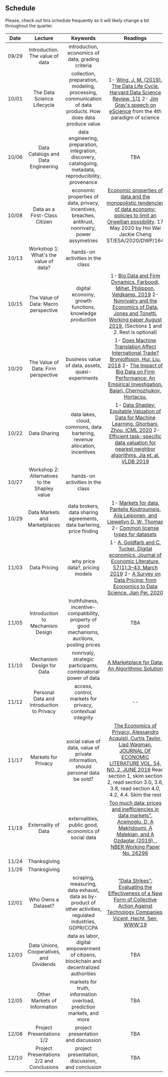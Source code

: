 ## Schedule

Please, check out this schedule frequently as it will likely change a bit throughout the quarter.


|  Date |  Lecture |  Keywords  |  Readings |
|:----:|:----:|:------:|:----:|
| 09/29 | Introduction. The value of data |  introduction, economics of data, grading criteria |   |
| 10/01 | The Data Science Lifecycle | collection, preparation, modeling, processing, communication of data products. How does data produce value | 1- [Wing, J. M. (2019). The Data Life Cycle. Harvard Data Science Review, 1(1]( https://doi.org/10.1162/99608f92.e26845b4) 2- [Jim Gray's speech on eScience](http://itre.cis.upenn.edu/myl/JimGrayOnE-Science.pdf) from the 4th paradigm of science |
| 10/06 | Data Catalogs and Data Engineering | data engineering, preparation, integration, discovery, cataloguing, metadata, reproducibility, provenance | TBA |
| 10/08 | Data as a First-Class Citizen | economic properties of data, privacy, incentives, breaches, antitrust, nonrivalry, power assymetries | [Economic properties of data and the monopolistic tendencies of data economy: policies to limit an Orwellian possibility](https://www.un.org/development/desa/publications/working-paper/wp164). 17 May 2020 by Hoi Wai Jackie Cheng ST/ESA/2020/DWP/164 |
| 10/13 | Workshop 1: What's the value of data? | hands-on activities in the class |  |
| 10/15 | The Value of Data: Macro perspective | digital economy, growth functions, knowledge production | 1- [Big Data and Firm Dynamics. Farboodi, Mihet, Philippon, Veldkamp. 2019](https://www0.gsb.columbia.edu/faculty/lveldkamp/papers/BigDataPnP_manuscript_Veldkamp.pdf) 2- [Nonrivalry and the Economics of Data. Jones and Tonetti. Working paper August 2019.](https://www.gsb.stanford.edu/faculty-research/working-papers/nonrivalry-economics-data) (Sections 1 and 2. Rest is optional) |
| 10/20 | The Value of Data: Firm perspective | business value of data, assets, quasi-experiments | 1- [Does Machine Translation Affect International Trade? Brynjolfsson, Hui, Liu, 2018](http://ide.mit.edu/sites/default/files/publications/Machine_Translation_NBER.pdf) 2- [The Impact of Big Data on Firm Performance: An Empirical Investigation. Bajari, Chernozhukov, Hortacsu.](https://www.google.com/url?sa=t&rct=j&q=&esrc=s&source=web&cd=&ved=2ahUKEwj2k-HxyLHsAhWKX80KHZYNCbAQFjAAegQIBRAC&url=https%3A%2F%2Fwww.aeaweb.org%2Fconference%2F2019%2Fpreliminary%2Fpaper%2FATH33ari&usg=AOvVaw2VpUEzpn0_Sia3728ro8iB)|
| 10/22 | Data Sharing | data lakes, cloud, commons, data bartering, revenue allocation, incentives | 1- [Data Shapley: Equitable Valuation of Data for Machine Learning. Ghorbani, Zhou, ICML 2020](http://proceedings.mlr.press/v97/ghorbani19c/ghorbani19c.pdf) 2- [Efficient task-specific data valuation for nearest neighbor algorithms. Jia et. al. VLDB 2019](https://dl.acm.org/doi/10.14778/3342263.3342637) |
| 10/27 | Workshop 2: Alternatives to the Shapley value | hands-on activities in the class |  |
| 10/29 | Data Markets and Marketplaces | data brokers, data sharing agreements, data bartering, price finding | 1- [Markets for data. Pantelis Koutroumpis, Aija Leiponen, and Llewellyn D. W. Thomas](https://academic.oup.com/icc/article/29/3/645/5804957) 2- [Common license types for datasets](https://help.data.world/hc/en-us/articles/115006114287-Common-license-types-for-datasets) |
| 11/03 | Data Pricing | why price data?, pricing models  | 1- [A. Goldfarb and C. Tucker. Digital economics. Journal of Economic Literature, 57(1):3–43, March 2019](https://www.aeaweb.org/articles?id=10.1257/jel.20171452) 2- [A Survey on Data Pricing: from Economics to Data Science. Jian Pei. 2020](https://arxiv.org/pdf/2009.04462.pdf) |
| 11/05 | Introduction to Mechanism Design | truthfulness, incentive-compatibility, property of good mechanisms, auctions, posting prices | TBA |
| 11/10 | Mechanism Design for Data | nonrivaly, strategic participants, combinatorial power of data | [A Marketplace for Data: An Algorithmic Solution](https://arxiv.org/abs/1805.08125) |
| 11/12 | Personal Data and Introduction to Privacy | access, control, markets for privacy, contextual integrity | -- |
| 11/17 | Markets for Privacy | social value of data, value of private information, should personal data be sold? | [The Economics of Privacy. Alessandro Acquisti, Curtis Taylor, Liad Wagman. JOURNAL OF ECONOMIC LITERATURE VOL. 54, NO. 2, JUNE 2016](https://www.aeaweb.org/articles?id=10.1257/jel.54.2.442) Read section 1, skim section 2, read section 3.0, 3.6, 3.8, read section 4.0, 4.2, 4.4. Skim the rest |
| 11/19 | Externality of Data | externalities, public good, economics of social data | [Too much data: prices and inefficiencies in data markets”. Acemoglu, D, A Makhdoumi, A Malekian, and A Ozdaglar (2019), , NBER Working Paper No. 26296](https://repec.cepr.org/repec/cpr/ceprdp/DP14225.pdf) |
| 11/24 | Thanksgiving |  |  |
| 11/26 | Thanksgiving |  |  |
| 12/01 | Who Owns a Dataset? | scraping, measuring, data exhaust, data as by-product of other activities, regulated industries, GDPR/CCPA | [“Data Strikes”: Evaluating the Effectiveness of a New Form of Collective Action Against Technology Companies. Vicent, Hecht, Sen, WWW'19](https://brenthecht.com/publications/thewebconference2019_datastrikes.pdf) |
| 12/03 | Data Unions, Cooperatives, and Dividends | data as labor, digital empowerment of citizens, blockchain and decentralized authorities | TBA |
| 12/05 | Other Markets of Information | markets for truth, information overload, prediction markets, and more | TBA |
| 12/08 | Project Presentations 1/2 | project presentation and discussion | TBA |
| 12/10 | Project Presentations 2/2 and Conclusions | project presentation, discussion, and conclusion | TBA |

